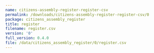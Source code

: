 ```yaml
---
name: citizens-assembly-register-register-csv
permalink: /downloads/citizens-assembly-register-register-csv/0
package: citizens_assembly_register
title: register
filename: register.csv
version: '0'
full_version: 0.4.0
file: /data/citizens_assembly_register/0/register.csv
---
```

